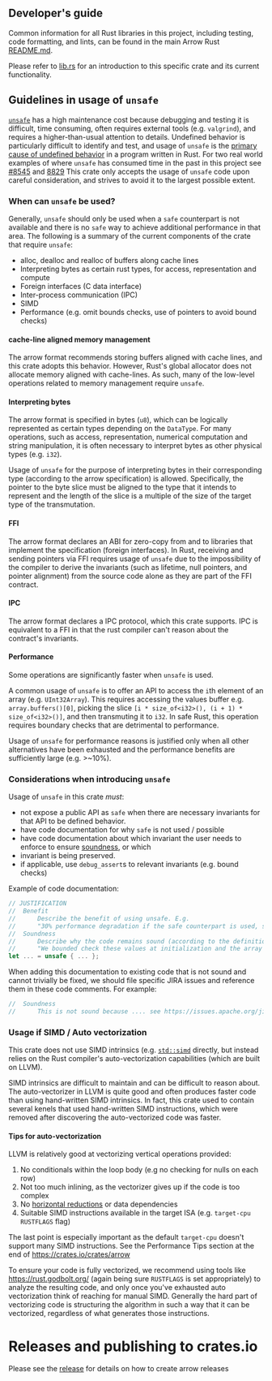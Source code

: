 <!---
  Licensed to the Apache Software Foundation (ASF) under one
  or more contributor license agreements.  See the NOTICE file
  distributed with this work for additional information
  regarding copyright ownership.  The ASF licenses this file
  to you under the Apache License, Version 2.0 (the
  "License"); you may not use this file except in compliance
  with the License.  You may obtain a copy of the License at

    http://www.apache.org/licenses/LICENSE-2.0

  Unless required by applicable law or agreed to in writing,
  software distributed under the License is distributed on an
  "AS IS" BASIS, WITHOUT WARRANTIES OR CONDITIONS OF ANY
  KIND, either express or implied.  See the License for the
  specific language governing permissions and limitations
  under the License.
-->

## Developer's guide

Common information for all Rust libraries in this project, including
testing, code formatting, and lints, can be found in the main Arrow
Rust [README.md](../README.md).

Please refer to [lib.rs](src/lib.rs) for an introduction to this
specific crate and its current functionality.

## Guidelines in usage of `unsafe`

[`unsafe`](https://doc.rust-lang.org/book/ch19-01-unsafe-rust.html) has a high maintenance cost because debugging and testing it is difficult, time consuming, often requires external tools (e.g. `valgrind`), and requires a higher-than-usual attention to details. Undefined behavior is particularly difficult to identify and test, and usage of `unsafe` is the [primary cause of undefined behavior](https://doc.rust-lang.org/reference/behavior-considered-undefined.html) in a program written in Rust.
For two real world examples of where `unsafe` has consumed time in the past in this project see [#8545](https://github.com/apache/arrow/pull/8645) and [8829](https://github.com/apache/arrow/pull/8829)
This crate only accepts the usage of `unsafe` code upon careful consideration, and strives to avoid it to the largest possible extent.

### When can `unsafe` be used?

Generally, `unsafe` should only be used when a `safe` counterpart is not available and there is no `safe` way to achieve additional performance in that area. The following is a summary of the current components of the crate that require `unsafe`:

- alloc, dealloc and realloc of buffers along cache lines
- Interpreting bytes as certain rust types, for access, representation and compute
- Foreign interfaces (C data interface)
- Inter-process communication (IPC)
- SIMD
- Performance (e.g. omit bounds checks, use of pointers to avoid bound checks)

#### cache-line aligned memory management

The arrow format recommends storing buffers aligned with cache lines, and this crate adopts this behavior.
However, Rust's global allocator does not allocate memory aligned with cache-lines. As such, many of the low-level operations related to memory management require `unsafe`.

#### Interpreting bytes

The arrow format is specified in bytes (`u8`), which can be logically represented as certain types
depending on the `DataType`.
For many operations, such as access, representation, numerical computation and string manipulation,
it is often necessary to interpret bytes as other physical types (e.g. `i32`).

Usage of `unsafe` for the purpose of interpreting bytes in their corresponding type (according to the arrow specification) is allowed. Specifically, the pointer to the byte slice must be aligned to the type that it intends to represent and the length of the slice is a multiple of the size of the target type of the transmutation.

#### FFI

The arrow format declares an ABI for zero-copy from and to libraries that implement the specification
(foreign interfaces). In Rust, receiving and sending pointers via FFI requires usage of `unsafe` due to
the impossibility of the compiler to derive the invariants (such as lifetime, null pointers, and pointer alignment) from the source code alone as they are part of the FFI contract.

#### IPC

The arrow format declares a IPC protocol, which this crate supports. IPC is equivalent to a FFI in that the rust compiler can't reason about the contract's invariants.

#### Performance

Some operations are significantly faster when `unsafe` is used.

A common usage of `unsafe` is to offer an API to access the `i`th element of an array (e.g. `UInt32Array`).
This requires accessing the values buffer e.g. `array.buffers()[0]`, picking the slice
`[i * size_of<i32>(), (i + 1) * size_of<i32>()]`, and then transmuting it to `i32`. In safe Rust,
this operation requires boundary checks that are detrimental to performance.

Usage of `unsafe` for performance reasons is justified only when all other alternatives have been exhausted and the performance benefits are sufficiently large (e.g. >~10%).

### Considerations when introducing `unsafe`

Usage of `unsafe` in this crate _must_:

- not expose a public API as `safe` when there are necessary invariants for that API to be defined behavior.
- have code documentation for why `safe` is not used / possible
- have code documentation about which invariant the user needs to enforce to ensure [soundness](https://rust-lang.github.io/unsafe-code-guidelines/glossary.html#soundness-of-code--of-a-library), or which
- invariant is being preserved.
- if applicable, use `debug_assert`s to relevant invariants (e.g. bound checks)

Example of code documentation:

```rust
// JUSTIFICATION
//  Benefit
//      Describe the benefit of using unsafe. E.g.
//      "30% performance degradation if the safe counterpart is used, see bench X."
//  Soundness
//      Describe why the code remains sound (according to the definition of rust's unsafe code guidelines). E.g.
//      "We bounded check these values at initialization and the array is immutable."
let ... = unsafe { ... };
```

When adding this documentation to existing code that is not sound and cannot trivially be fixed, we should file
specific JIRA issues and reference them in these code comments. For example:

```rust
//  Soundness
//      This is not sound because .... see https://issues.apache.org/jira/browse/ARROW-nnnnn
```

### Usage if SIMD / Auto vectorization

This crate does not use SIMD intrinsics (e.g. [`std::simd`] directly, but
instead relies on the Rust compiler's auto-vectorization capabilities (which are
built on LLVM).

SIMD intrinsics are difficult to maintain and can be difficult to reason about.
The auto-vectorizer in LLVM is quite good and often produces faster code than
using hand-written SIMD intrinsics. In fact, this crate used to contain several
kenels that used hand-written SIMD instructions, which were removed after
discovering the auto-vectorized code was faster.

[`std::simd`]: https://doc.rust-lang.org/std/simd/index.html

#### Tips for auto-vectorization

LLVM is relatively good at vectorizing vertical operations provided:

1. No conditionals within the loop body (e.g no checking for nulls on each row)
2. Not too much inlining, as the vectorizer gives up if the code is too complex
3. No [horizontal reductions] or data dependencies
4. Suitable SIMD instructions available in the target ISA (e.g. `target-cpu` `RUSTFLAGS` flag)

[horizontal reductions]: https://rust-lang.github.io/packed_simd/perf-guide/vert-hor-ops.html

The last point is especially important as the default `target-cpu` doesn't
support many SIMD instructions. See the Performance Tips section at the
end of <https://crates.io/crates/arrow>

To ensure your code is fully vectorized, we recommend using tools like
<https://rust.godbolt.org/> (again being sure `RUSTFLAGS` is set appropriately)
to analyze the resulting code, and only once you've exhausted auto vectorization
think of reaching for manual SIMD. Generally the hard part of vectorizing code
is structuring the algorithm in such a way that it can be vectorized, regardless
of what generates those instructions.

# Releases and publishing to crates.io

Please see the [release](../dev/release/README.md) for details on how to create arrow releases
